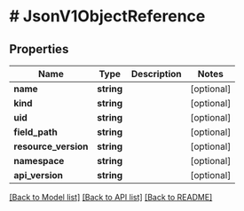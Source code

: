 # # JsonV1ObjectReference

## Properties

Name | Type | Description | Notes
------------ | ------------- | ------------- | -------------
**name** | **string** |  | [optional]
**kind** | **string** |  | [optional]
**uid** | **string** |  | [optional]
**field_path** | **string** |  | [optional]
**resource_version** | **string** |  | [optional]
**namespace** | **string** |  | [optional]
**api_version** | **string** |  | [optional]

[[Back to Model list]](../../README.md#models) [[Back to API list]](../../README.md#endpoints) [[Back to README]](../../README.md)
